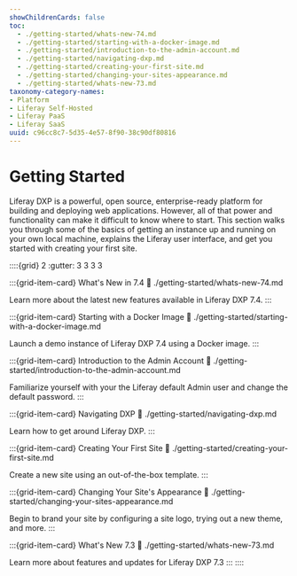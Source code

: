 ```yaml
---
showChildrenCards: false
toc:
  - ./getting-started/whats-new-74.md
  - ./getting-started/starting-with-a-docker-image.md
  - ./getting-started/introduction-to-the-admin-account.md
  - ./getting-started/navigating-dxp.md
  - ./getting-started/creating-your-first-site.md
  - ./getting-started/changing-your-sites-appearance.md
  - ./getting-started/whats-new-73.md
taxonomy-category-names:
- Platform
- Liferay Self-Hosted
- Liferay PaaS
- Liferay SaaS
uuid: c96cc8c7-5d35-4e57-8f90-38c90df80816
---
```


# Getting Started

Liferay DXP is a powerful, open source, enterprise-ready platform for building and deploying web applications. However, all of that power and functionality can make it difficult to know where to start. This section walks you through some of the basics of getting an instance up and running on your own local machine, explains the Liferay user interface, and get you started with creating your first site.

::::{grid} 2
:gutter: 3 3 3 3

:::{grid-item-card}  What's New in 7.4
:link: ./getting-started/whats-new-74.md

Learn more about the latest new features available in Liferay DXP 7.4.
:::

:::{grid-item-card} Starting with a Docker Image
:link: ./getting-started/starting-with-a-docker-image.md

Launch a demo instance of Liferay DXP 7.4 using a Docker image.
:::

:::{grid-item-card} Introduction to the Admin Account
:link: ./getting-started/introduction-to-the-admin-account.md

Familiarize yourself with your the Liferay default Admin user and change the default password.
:::

:::{grid-item-card} Navigating DXP
:link: ./getting-started/navigating-dxp.md

Learn how to get around Liferay DXP.
:::

:::{grid-item-card} Creating Your First Site
:link: ./getting-started/creating-your-first-site.md

Create a new site using an out-of-the-box template.
:::

:::{grid-item-card} Changing Your Site's Appearance
:link: ./getting-started/changing-your-sites-appearance.md

Begin to brand your site by configuring a site logo, trying out a new theme, and more.
:::

:::{grid-item-card} What's New 7.3
:link: ./getting-started/whats-new-73.md

Learn more about features and updates for Liferay DXP 7.3
:::
::::
